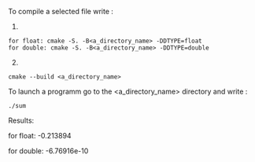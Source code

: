 To compile a selected file write :

  1.
    for float: cmake -S. -B<a_directory_name> -DDTYPE=float
    for double: cmake -S. -B<a_directory_name> -DDTYPE=double
    
  2.
    cmake --build <a_directory_name>

To launch a programm go to the <a_directory_name> directory and write :

    ./sum

Results:

  for float: -0.213894
  
  for double: -6.76916e-10
